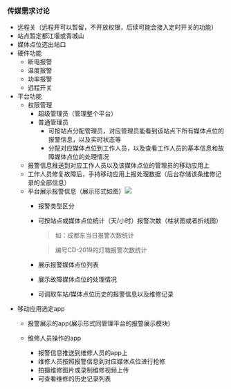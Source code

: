
### 传媒需求讨论

- 远程关（远程开可以暂留，不开放权限，后续可能会接入定时开关的功能）
- 站点暂定都江堰或青城山
- 媒体点位选出站口 
-  硬件功能
	- 断电报警
	- 温度报警
	- 功率报警
	- 远程开关   
- 平台功能
	- 权限管理
		- 超级管理员（管理整个平台）
		- 普通管理员 
			- 可按站点分配管理员，对应管理员能看到该站点下所有媒体点位的报警信息，以及实时状态等
			- 分配对应媒体点位到工作人员，以及查看工作人员的基本信息和故障媒体点位的处理情况
	- 报警信息推送到对应工作人员以及该媒体点位的管理员的移动应用上
	- 工作人员修复故障后，手持移动应用上报处理数据（后台存储该条维修记录的全部信息）
	- 平台展示报警信息（展示形式如图）![](https://zhenlimarket.oss-cn-shenzhen.aliyuncs.com/station.png)
		- 报警类型区分
		- 可按站点或媒体点位统计（天/小时）报警次数（柱状图或者折线图）
		
			> 如：成都东当日报警次数统计
			
			> 编号CD-2019的灯箱报警次数统计
		- 展示报警媒体点位列表
		- 展示故障媒体点位的处理情况
		- 可调取车站/媒体点位历史的报警信息以及维修记录
- 移动应用选定app
	- 报警展示的app(展示形式同管理平台的报警展示模块)
		
	- 维修人员操作的app
		- 报警信息推送到维修人员的app上
		- 维修人员按照报警信息到对应媒体点位进行抢修 
		- 拍摄维修图片或录制维修视频上传
		- 可查看维修的历史记录列表
	
		
